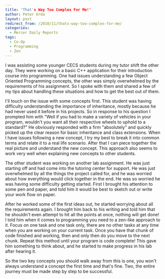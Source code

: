 ```yaml
---
title: 'That's Way Too Complex For Me!'
author: Peter Urda
layout: post
redirect_from: /2010/11/thats-way-too-complex-for-me/
categories:
  - Mercer Daily Reports
tags:
  - Co-Op
  - Programming
  - Zen
---
```

I was assisting some younger CECS students during my tutor shift the other day. They were working on a basic C++ application for their introduction course into programming. One had issues understanding a few Object Oriented Programming concepts, the other was simply overwhelmed by the requirements of his assignment. So I spoke with them and shared a few of my tips about handling these situations and how to get the best out of them.

I'll touch on the issue with some concepts first. This student was having difficulty understanding the importance of inheritance, mostly because he had never used it before in his projects. So in response to his question I prompted him with "Well if you had to make a variety of vehicles in your program, wouldn't you want all their respective wheels to uphold to a standard?" He obviously responded with a firm "absolutely" and quickly picked up the clear reason for basic inheritance and class extensions. When I have issues following a new concept, I try my best to break it into common terms and relate it to a real life scenario. After that I can piece together the real picture and understand the new concept. This approach also seems to work very well when explaining new concepts to other students.

The other student was working on another lab assignment. He was just starting off and had come into the tutoring center for support. He was just overwhelmed by all the things the project called for, and he was worried about how everything would click together in the end. He was so worried he was having some difficulty getting started. First I brought his attention to some pen and paper, and told him it would be best to sketch out or write your work flow on paper. 

After he worked some of the first ideas out, he started worrying about all the requirements again. I brought him back to his writing and told him that he shouldn't even attempt to hit all the points at once, nothing will get done! I told him when it comes to programming you need to a zen-like approach to it. Focus on one task and one task only, there are no other tasks at any time when you are working on your current task. Once you have that chunk of code finished and working, then and only then do you move to the next chunk. Repeat this method until your program is code complete! This gave him something to think about, and he started to make progress in his lab after hearing it.

So the two key concepts you should walk away from this is one, you won't always understand a concept the first time and that's fine. Two, the entire journey must be made step by step to be successful.
